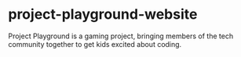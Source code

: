 # project-playground-website

Project Playground is a gaming project, bringing members of the tech community together to get kids excited about coding.
